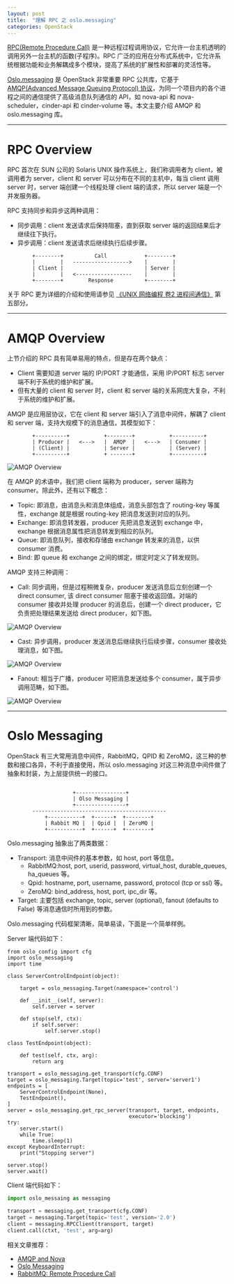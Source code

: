 ```yaml
---
layout: post
title:  "理解 RPC 之 oslo.messaging"
categories: OpenStack
---
```


[RPC(Remote Procedure Call)](https://en.wikipedia.org/wiki/Remote_procedure_call) 是一种远程过程调用协议，它允许一台主机透明的调用另外一台主机的函数(子程序)。RPC 广泛的应用在分布式系统中，它允许系统根据功能和业务解耦成多个模块，提高了系统的扩展性和部署的灵活性等。

[Oslo.messaging](https://wiki.openstack.org/wiki/Oslo/Messaging) 是 OpenStack 非常重要 RPC 公共库，它基于 [AMQP(Advanced Message Queuing Protocol) 协议](https://en.wikipedia.org/wiki/Advanced_Message_Queuing_Protocol)，为同一个项目内的各个进程之间的通信提供了高级消息队列通信的 API，如 nova-api 和 nova-scheduler，cinder-api 和 cinder-volume 等。本文主要介绍 AMQP 和 oslo.messaging 库。

-------------------

# RPC Overview

RPC 首次在 SUN 公司的 Solaris UNIX 操作系统上，我们称调用者为 client，被调用者为 server，client 和 server 可以分布在不同的主机中，每当 client 调用 server 时，server 端创建一个线程处理 client 端的请求，所以 server 端是一个并发服务器。

RPC 支持同步和异步这两种调用：

- 同步调用：client 发送请求后保持阻塞，直到获取 server 端的返回结果后才继续往下执行。
- 异步调用：client 发送请求后继续执行后续步骤。

~~~
        +--------+          Call            +--------+
        |        |   ------------------>    |        |
        | Client |                          | Server |
        |        |   <------------------    |        |
        +--------+        Response          +--------+
~~~

关于 RPC 更为详细的介绍和使用请参见 [《UNIX 网络编程 卷2 进程间通信》](https://book.douban.com/subject/4118577/) 第五部分。

-------------------

# AMQP Overview

上节介绍的 RPC 具有简单易用的特点，但是存在两个缺点：

- Client 需要知道 server 端的 IP/PORT 才能通信，采用 IP/PORT 标志 server 端不利于系统的维护和扩展。
- 但有大量的 client 和 server 时，client 和 server 端的关系网庞大复杂，不利于系统的维护和扩展。

AMQP 是应用层协议，它在 client 和 server 端引入了消息中间件，解耦了 client 和 server 端，支持大规模下的消息通信，其模型如下：

~~~
        +----------+           +--------+           +----------+
        | Producer |   <--->   |  AMQP  |   <--->   | Consumer |
        | (Client) |           | Server |           | (Server) |
        +----------+           + -------+           +----------+
~~~

![AMQP Overview](http://7xp2eu.com1.z0.glb.clouddn.com/amqp_fanout.png)

在 AMQP 的术语中，我们把 client 端称为 producer，server 端称为 consumer。除此外，还有以下概念：

- Topic: 即消息，由消息头和消息体组成，消息头部包含了 routing-key 等属性，exchange 就是根据 routing-key 把消息发送到对应的队列。
- Exchange: 即消息转发器，producer 先把消息发送到 exchange 中，exchange 根据消息属性把消息转发到相应的队列。
- Queue: 即消息队列，接收和存储由 exchange 转发来的消息，以供 consumer 消费。
- Bind: 即 queue 和 exchange 之间的绑定，绑定时定义了转发规则。

AMQP 支持三种调用：

- Call: 同步调用，但是过程稍微复杂，producer 发送消息后立刻创建一个 direct consumer, 该  direct consumer 阻塞于接收返回值。对端的 consumer 接收并处理 producer 的消息后，创建一个 direct producer，它负责把处理结果发送给 direct producer，如下图。  

![AMQP Overview](http://7xp2eu.com1.z0.glb.clouddn.com/amqp_call.png)

- Cast: 异步调用，producer 发送消息后继续执行后续步骤，consumer 接收处理消息，如下图。

![AMQP Overview](http://7xp2eu.com1.z0.glb.clouddn.com/amqp_cast.png)

- Fanout: 相当于广播，producer 可把消息发送给多个 consumer，属于异步调用范畴，如下图。

![AMQP Overview](http://7xp2eu.com1.z0.glb.clouddn.com/amqp_fanout.png)

-------------------

# Oslo Messaging

OpenStack 有三大常用消息中间件，RabbitMQ，QPID 和 ZeroMQ，这三种的参数和接口各异，不利于直接使用，所以 oslo.messaging 对这三种消息中间件做了抽象和封装，为上层提供统一的接口。

~~~

                     +----------------+
                     | Olso Messaging |
                     +----------------+
        -------------------------------------------
            +-----------+  +------+  +--------+
            | Rabbit MQ |  | Qpid |  | ZeroMQ |
            +-----------+  +------+  +--------+
~~~ 

Oslo.messaging 抽象出了两类数据：

- Transport: 消息中间件的基本参数，如 host, port 等信息。
  - RabbitMQ:host, port, userid, password, virtual_host, durable_queues, ha_queues 等。
  - Qpid: hostname, port, username, password, protocol (tcp or ssl) 等。
  - ZeroMQ: bind_address, host, port, ipc_dir 等。
- Target: 主要包括 exchange, topic, server (optional), fanout (defaults to False) 等消息通信时所用到的参数。

Oslo.messaging 代码框架清晰，简单易读，下面是一个简单样例。

Server 端代码如下：

~~~
from oslo_config import cfg
import oslo_messaging
import time

class ServerControlEndpoint(object):

    target = oslo_messaging.Target(namespace='control')

    def __init__(self, server):
        self.server = server

    def stop(self, ctx):
        if self.server:
            self.server.stop()

class TestEndpoint(object):

    def test(self, ctx, arg):
        return arg

transport = oslo_messaging.get_transport(cfg.CONF)
target = oslo_messaging.Target(topic='test', server='server1')
endpoints = [
    ServerControlEndpoint(None),
    TestEndpoint(),
]
server = oslo_messaging.get_rpc_server(transport, target, endpoints,
                                       executor='blocking')
try:
    server.start()
    while True:
        time.sleep(1)
except KeyboardInterrupt:
    print("Stopping server")

server.stop()
server.wait()
~~~

Client 端代码如下：

~~~ python
import oslo_messaing as messaging

transport = messaging.get_transport(cfg.CONF)
target = messaging.Target(topic='test', version='2.0')
client = messaging.RPCClient(transport, target)
client.call(ctxt, 'test', arg=arg)
~~~


相关文章推荐：

- [AMQP and Nova](http://docs.openstack.org/developer/nova/rpc.html)
- [Oslo Messaging](https://wiki.openstack.org/wiki/Oslo/Messaging)
- [RabbitMQ: Remote Procedure Call](https://www.rabbitmq.com/tutorials/tutorial-six-python.html)